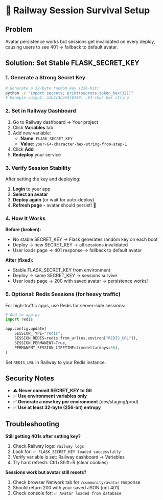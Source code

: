 # 🚂 Railway Session Survival Setup

## Problem
Avatar persistence works but sessions get invalidated on every deploy, causing users to see 401 → fallback to default avatar.

## Solution: Set Stable FLASK_SECRET_KEY

### 1. Generate a Strong Secret Key

```bash
# Generate a 32-byte random key (256-bit)
python -c "import secrets; print(secrets.token_hex(32))"
# Example output: a1b2c3d4e5f6789...64-char hex string
```

### 2. Set in Railway Dashboard

1. Go to Railway dashboard → Your project
2. Click **Variables** tab  
3. Add new variable:
   - **Name**: `FLASK_SECRET_KEY`
   - **Value**: `your-64-character-hex-string-from-step-1`
4. Click **Add**
5. **Redeploy** your service

### 3. Verify Session Stability

After setting the key and deploying:

1. **Login** to your app
2. **Select an avatar** 
3. **Deploy again** (or wait for auto-deploy)
4. **Refresh page** - avatar should persist! 🎉

### 4. How It Works

**Before (broken):**
- No stable SECRET_KEY → Flask generates random key on each boot
- Deploy → new SECRET_KEY → all sessions invalidated  
- User loads page → 401 response → fallback to default avatar

**After (fixed):**
- Stable FLASK_SECRET_KEY from environment
- Deploy → same SECRET_KEY → sessions survive
- User loads page → 200 with saved avatar → persistence works!

### 5. Optional: Redis Sessions (for heavy traffic)

For high-traffic apps, use Redis for server-side sessions:

```python
# Add to app.py
import redis

app.config.update(
    SESSION_TYPE="redis",
    SESSION_REDIS=redis.from_url(os.environ["REDIS_URL"]),  
    SESSION_PERMANENT=True,
    PERMANENT_SESSION_LIFETIME=timedelta(days=30),
)
```

Set `REDIS_URL` in Railway to your Redis instance.

## Security Notes

- ⚠️ **Never commit SECRET_KEY to Git**
- ✅ **Use environment variables only**  
- ✅ **Generate a new key per environment** (dev/staging/prod)
- ✅ **Use at least 32-byte (256-bit) entropy**

## Troubleshooting

**Still getting 401s after setting key?**
1. Check Railway logs: `railway logs`
2. Look for: `✅ FLASK_SECRET_KEY loaded successfully`  
3. Verify variable is set: Railway dashboard → Variables
4. Try hard refresh: Ctrl+Shift+R (clear cookies)

**Sessions work but avatar still resets?**
1. Check browser Network tab for `/community/avatar` response
2. Should return 200 with your saved JSON (not 401)
3. Check console for: `✅ Avatar loaded from database`
